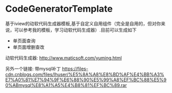 # CodeGeneratorTemplate
基于iview的动软代码生成器模板,基于自定义自用组件（完全是自用的，但对你来说，可以参考我的模板，学习动软代码生成器）.目前可以生成如下
-   单页面查询
-   单页面增删查改

动软代码生成器:
http://www.maticsoft.com/yuming.html


另外一个链接: 带mysql补丁
https://files-cdn.cnblogs.com/files/lhuser/%E5%8A%A8%E8%BD%AF%E4%BB%A3%E7%A0%81%E7%94%9F%E6%88%90%E5%99%A8%EF%BC%88%E5%90%ABmysql%E8%A1%A5%E4%B8%81%EF%BC%89.rar

